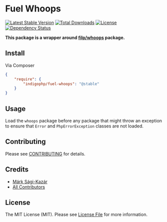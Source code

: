 # Fuel Whoops

[![Latest Stable Version](https://poser.pugx.org/indigophp/fuel-whoops/v/stable.png)](https://packagist.org/packages/indigophp/fuel-whoops)
[![Total Downloads](https://poser.pugx.org/indigophp/fuel-whoops/downloads.png)](https://packagist.org/packages/indigophp/fuel-whoops)
[![License](https://poser.pugx.org/indigophp/fuel-whoops/license.png)](https://packagist.org/packages/indigophp/fuel-whoops)
[![Dependency Status](http://www.versioneye.com/user/projects/53f01d4613bb068f090003f6/badge.svg?style=flat)](http://www.versioneye.com/user/projects/53f01d4613bb068f090003f6)

**This package is a wrapper around [filp/whoops](https://github.com/filp/whoops) package.**


## Install

Via Composer

``` json
{
    "require": {
        "indigophp/fuel-whoops": "@stable"
    }
}
```


## Usage

Load the `whoops` package before any package that might throw an exception to ensure that `Error` and `PhpErrorException` classes are not loaded.


## Contributing

Please see [CONTRIBUTING](https://github.com/indigophp/fuel-whoops/blob/develop/CONTRIBUTING.md) for details.


## Credits

- [Márk Sági-Kazár](https://github.com/sagikazarmark)
- [All Contributors](https://github.com/indigophp/fuel-whoops/contributors)


## License

The MIT License (MIT). Please see [License File](https://github.com/indigophp/fuel-whoops/blob/develop/LICENSE) for more information.
